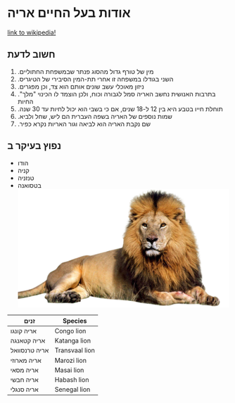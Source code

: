 # אודות בעל החיים אריה
[link to wikipedia!](https://he.wikipedia.org/wiki/%D7%90%D7%A8%D7%99%D7%94)  
## חשוב לדעת
1. .מין של טורף גדול מהסוג פנתר שבמשפחת החתוליים
2. .השני בגודלו במשפחה זו אחרי תת-המין הסיבירי של הטיגריס
3. .ניזון מאוכלי עשב שונים אותם הוא צד, וכן מפגרים
4. ."בתרבות האנושית נחשב האריה סמל לגבורה וכוח, ולכן הוצמד לו הכינוי "מלך החיות
5. .תוחלת חייו בטבע היא בין 12 ל-18 שנים, אם כי בשבי הוא יכול לחיות עד 30 שנה
6. .שמות נוספים של האריה בשפה העברית הם ליש, שחל ולביא
7. .שם נקבת האריה הוא לביאה וגור האריות נקרא כפיר
## נפוץ בעיקר ב
- הודו
- קניה
- טנזניה
- בטסואנה
![Image of github's cat](/images/lion.png)

זנים  |Species
-------|--------
אריה קונגו | Congo lion
אריה קטאנגה | Katanga lion
אריה טרנסוואל | Transvaal lion
אריה מארוזי | Marozi lion
אריה מסאי | Masai lion
אריה חבשי | Habash lion
אריה סנגלי | Senegal lion 
